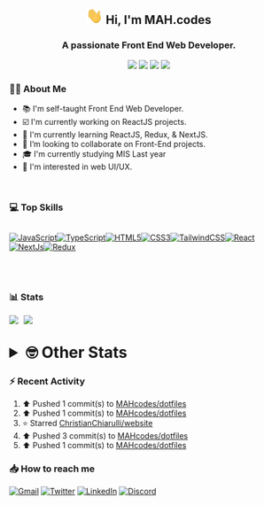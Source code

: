<h2 align="center"><img src="./Hi.gif" width="30px" height="30px"> Hi, I'm MAH.codes</h2>

<h3 align="center">A passionate Front End Web Developer.</h3>

<div align="center">
  <a href="https://www.linux.org"><img src="https://img.shields.io/badge/OS-Linux-e06c75?style=for-the-badge&logoColor=7287fd&logo=linux&color=7287fd&labelColor=1E1E2E" /></a>
	<a href="https://archlinux.org"><img src="https://img.shields.io/badge/DISTRO-Arch-56b6c2?style=for-the-badge&logo=arch-linux&logoColor=7287fd&color=7287fd&labelColor=1E1E2E" /></a>
	<a href="https://dwm.suckless.org"><img src="https://img.shields.io/badge/WM-DWM-005577?style=for-the-badge&logo=dwm&color=7287fd&logoColor=7287fd&labelColor=1E1E2E" /></a>
	<a href="https://neovim.io"><img src="https://img.shields.io/badge/IDE-Neovim-98c379?style=for-the-badge&logo=neovim&color=7287fd&logoColor=7287fd&labelColor=1E1E2E" /></a>
</div>

### :man_technologist: About Me

- :books: I'm self-taught Front End Web Developer.
- :ballot_box_with_check: I'm currently working on ReactJS projects.
- :dart: I'm currently learning ReactJS, Redux, & NextJS.
- :eyes: I’m looking to collaborate on Front-End projects.
- :mortar_board: I'm currently studying MIS Last year
- :art: I'm interested in web UI/UX.

<br>

### :computer: Top Skills

<div style="display:flex;">

<a href="https://developer.mozilla.org/en-US/docs/Web/JavaScript" target="_blank" rel="noreferrer"><img
    src="https://raw.githubusercontent.com/danielcranney/readme-generator/main/public/icons/skills/javascript-colored.svg"
    width="36" height="36" alt="JavaScript" /></a><a href="https://www.typescriptlang.org/" target="_blank"
  rel="noreferrer"><img
    src="https://raw.githubusercontent.com/danielcranney/readme-generator/main/public/icons/skills/typescript-colored.svg"
    width="36" height="36" alt="TypeScript" /></a><a href="https://developer.mozilla.org/en-US/docs/Glossary/HTML5"
  target="_blank" rel="noreferrer"><img
    src="https://raw.githubusercontent.com/danielcranney/readme-generator/main/public/icons/skills/html5-colored.svg"
    width="36" height="36" alt="HTML5" /></a><a href="https://www.w3.org/TR/CSS/#css" target="_blank"
  rel="noreferrer"><img
    src="https://raw.githubusercontent.com/danielcranney/readme-generator/main/public/icons/skills/css3-colored.svg"
    width="36" height="36" alt="CSS3" /></a><a href="https://tailwindcss.com/" target="_blank" rel="noreferrer"><img
    src="https://raw.githubusercontent.com/danielcranney/readme-generator/main/public/icons/skills/tailwindcss-colored.svg"
    width="36" height="36" alt="TailwindCSS" /></a><a href="https://reactjs.org/" target="_blank" rel="noreferrer"><img
    src="https://raw.githubusercontent.com/danielcranney/readme-generator/main/public/icons/skills/react-colored.svg"
    width="36" height="36" alt="React" /></a><a href="https://nextjs.org/docs" target="_blank" rel="noreferrer"><img
    src="https://raw.githubusercontent.com/danielcranney/readme-generator/main/public/icons/skills/nextjs-colored.svg"
    width="36" height="36" alt="NextJs" /></a><a href="https://redux.js.org/" target="_blank" rel="noreferrer"><img
    src="https://raw.githubusercontent.com/danielcranney/readme-generator/main/public/icons/skills/redux-colored.svg"
    width="36" height="36" alt="Redux" /></a>

</div>

<br>
<br>

### :bar_chart: Stats

<img src="https://github-readme-stats.vercel.app/api?username=MAHcodes&show_icons=true&locale=en" width="49%" /><span style="display:inline-block;width:2%"></span><img src="https://github-readme-streak-stats.herokuapp.com/?user=MAHcodes&" width="49%" />

<br>

<details>
<summary style="font-size: 1.75rem; font-weight: bold;"><strong style="font-size: 1.75rem; font-weight: bold;"> 🤓 Other Stats </strong></summary>

<a href="https://www.github.com/mahcodes"><img src="https://komarev.com/ghpvc/?username=MAHcodes&style=for-the-badge" alt="MAHcodes github profile views" /></a>
<a href="https://wakatime.com/@44eeab2c-51f5-4574-a918-82e5b17d9c49"><img src="https://wakatime.com/badge/user/44eeab2c-51f5-4574-a918-82e5b17d9c49.svg?style=for-the-badge" alt="Total time coded since Jun 29 2022" /></a>

<!--START_SECTION:waka-->
![Lines of code](https://img.shields.io/badge/From%20Hello%20World%20I%27ve%20Written-255%20Thousand%20lines%20of%20code-blue)

**🐱 My GitHub Data** 

> 🏆 10 Contributions in the Year 2023
 > 
> 📦 340.7 kB Used in GitHub's Storage 
 > 
> 💼 Opted to Hire
 > 
> 📜 24 Public Repositories 
 > 
> 🔑 8 Private Repositories  
 > 
**I'm a Night 🦉** 

```text
🌞 Morning    139 commits    ███░░░░░░░░░░░░░░░░░░░░░░   14.6% 
🌆 Daytime    241 commits    ██████░░░░░░░░░░░░░░░░░░░   25.32% 
🌃 Evening    379 commits    ██████████░░░░░░░░░░░░░░░   39.81% 
🌙 Night      193 commits    █████░░░░░░░░░░░░░░░░░░░░   20.27%

```
📅 **I'm Most Productive on Monday** 

```text
Monday       171 commits    ████░░░░░░░░░░░░░░░░░░░░░   17.96% 
Tuesday      144 commits    ███░░░░░░░░░░░░░░░░░░░░░░   15.13% 
Wednesday    108 commits    ██░░░░░░░░░░░░░░░░░░░░░░░   11.34% 
Thursday     107 commits    ██░░░░░░░░░░░░░░░░░░░░░░░   11.24% 
Friday       105 commits    ██░░░░░░░░░░░░░░░░░░░░░░░   11.03% 
Saturday     160 commits    ████░░░░░░░░░░░░░░░░░░░░░   16.81% 
Sunday       157 commits    ████░░░░░░░░░░░░░░░░░░░░░   16.49%

```


📊 **This Week I Spent My Time On** 

```text
⌚︎ Time Zone: Asia/Beirut

💬 Programming Languages: 
Markdown                 3 hrs 35 mins       ████████████░░░░░░░░░░░░░   48.52% 
Lua                      1 hr 6 mins         ███░░░░░░░░░░░░░░░░░░░░░░   15.02% 
YAML                     1 hr 6 mins         ███░░░░░░░░░░░░░░░░░░░░░░   14.94% 
Other                    22 mins             █░░░░░░░░░░░░░░░░░░░░░░░░   4.98% 
HTML                     17 mins             █░░░░░░░░░░░░░░░░░░░░░░░░   4.01%

🔥 Editors: 
Neovim                   7 hrs 23 mins       █████████████████████████   100.0%

🐱‍💻 Projects: 
Unknown Project          1 hr 39 mins        █████░░░░░░░░░░░░░░░░░░░░   22.46% 
vimwiki                  1 hr 22 mins        ████░░░░░░░░░░░░░░░░░░░░░   18.69% 
961bet                   1 hr 9 mins         ████░░░░░░░░░░░░░░░░░░░░░   15.58% 
dotfiles                 50 mins             ██░░░░░░░░░░░░░░░░░░░░░░░   11.48% 
notes                    43 mins             ██░░░░░░░░░░░░░░░░░░░░░░░   9.81%

💻 Operating System: 
Linux                    7 hrs 23 mins       █████████████████████████   100.0%

```

**I Mostly Code in JavaScript** 

```text
JavaScript               14 repos            █████████████░░░░░░░░░░░░   51.85% 
Python                   3 repos             ██░░░░░░░░░░░░░░░░░░░░░░░   11.11% 
HTML                     2 repos             █░░░░░░░░░░░░░░░░░░░░░░░░   7.41% 
PHP                      2 repos             █░░░░░░░░░░░░░░░░░░░░░░░░   7.41% 
TypeScript               2 repos             █░░░░░░░░░░░░░░░░░░░░░░░░   7.41%

```



 Last Updated on 03/01/2023 18:42:39 UTC
<!--END_SECTION:waka-->

</details>

### :zap: Recent Activity

<!--RECENT_ACTIVITY:start-->
1. ⬆️ Pushed 1 commit(s) to [MAHcodes/dotfiles](https://github.com/MAHcodes/dotfiles)<br>
2. ⬆️ Pushed 1 commit(s) to [MAHcodes/dotfiles](https://github.com/MAHcodes/dotfiles)<br>
3. ⭐ Starred [ChristianChiarulli/website](https://github.com/ChristianChiarulli/website)<br>
4. ⬆️ Pushed 3 commit(s) to [MAHcodes/dotfiles](https://github.com/MAHcodes/dotfiles)<br>
5. ⬆️ Pushed 1 commit(s) to [MAHcodes/dotfiles](https://github.com/MAHcodes/dotfiles)<br>
<!--RECENT_ACTIVITY:end-->

### :inbox_tray: How to reach me

[![Gmail](https://img.shields.io/badge/Gmail-D14836?style=for-the-badge&logo=gmail&logoColor=white)](mailto:mahdotcodes@gmail.com)
[![Twitter](https://img.shields.io/badge/Twitter-1DA1F2?style=for-the-badge&logo=twitter&logoColor=white)](https://twitter.com/MAHcodes)
[![LinkedIn](https://img.shields.io/badge/LinkedIn-0077B5?style=for-the-badge&logo=linkedin&logoColor=white)](https://www.linkedin.com/in/mah-codes-66b0671b7/)
[![Discord](https://img.shields.io/badge/Discord-7289DA?style=for-the-badge&logo=discord&logoColor=white)](https://discord.com/users/404595695195258880)
